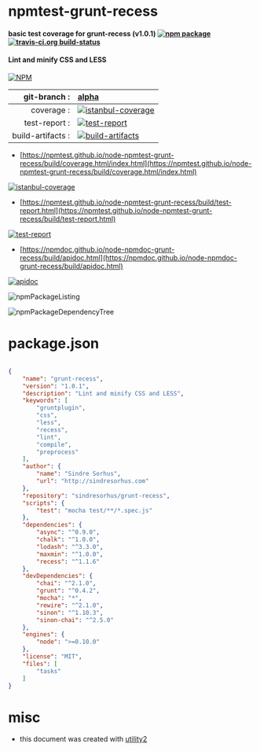 # npmtest-grunt-recess

#### basic test coverage for  grunt-recess (v1.0.1)  [![npm package](https://img.shields.io/npm/v/npmtest-grunt-recess.svg?style=flat-square)](https://www.npmjs.org/package/npmtest-grunt-recess) [![travis-ci.org build-status](https://api.travis-ci.org/npmtest/node-npmtest-grunt-recess.svg)](https://travis-ci.org/npmtest/node-npmtest-grunt-recess)

#### Lint and minify CSS and LESS

[![NPM](https://nodei.co/npm/grunt-recess.png?downloads=true&downloadRank=true&stars=true)](https://www.npmjs.com/package/grunt-recess)

| git-branch : | [alpha](https://github.com/npmtest/node-npmtest-grunt-recess/tree/alpha)|
|--:|:--|
| coverage : | [![istanbul-coverage](https://npmtest.github.io/node-npmtest-grunt-recess/build/coverage.badge.svg)](https://npmtest.github.io/node-npmtest-grunt-recess/build/coverage.html/index.html)|
| test-report : | [![test-report](https://npmtest.github.io/node-npmtest-grunt-recess/build/test-report.badge.svg)](https://npmtest.github.io/node-npmtest-grunt-recess/build/test-report.html)|
| build-artifacts : | [![build-artifacts](https://npmtest.github.io/node-npmtest-grunt-recess/glyphicons_144_folder_open.png)](https://github.com/npmtest/node-npmtest-grunt-recess/tree/gh-pages/build)|

- [https://npmtest.github.io/node-npmtest-grunt-recess/build/coverage.html/index.html](https://npmtest.github.io/node-npmtest-grunt-recess/build/coverage.html/index.html)

[![istanbul-coverage](https://npmtest.github.io/node-npmtest-grunt-recess/build/screenCapture.buildCi.browser.%252Ftmp%252Fbuild%252Fcoverage.lib.html.png)](https://npmtest.github.io/node-npmtest-grunt-recess/build/coverage.html/index.html)

- [https://npmtest.github.io/node-npmtest-grunt-recess/build/test-report.html](https://npmtest.github.io/node-npmtest-grunt-recess/build/test-report.html)

[![test-report](https://npmtest.github.io/node-npmtest-grunt-recess/build/screenCapture.buildCi.browser.%252Ftmp%252Fbuild%252Ftest-report.html.png)](https://npmtest.github.io/node-npmtest-grunt-recess/build/test-report.html)

- [https://npmdoc.github.io/node-npmdoc-grunt-recess/build/apidoc.html](https://npmdoc.github.io/node-npmdoc-grunt-recess/build/apidoc.html)

[![apidoc](https://npmdoc.github.io/node-npmdoc-grunt-recess/build/screenCapture.buildCi.browser.%252Ftmp%252Fbuild%252Fapidoc.html.png)](https://npmdoc.github.io/node-npmdoc-grunt-recess/build/apidoc.html)

![npmPackageListing](https://npmtest.github.io/node-npmtest-grunt-recess/build/screenCapture.npmPackageListing.svg)

![npmPackageDependencyTree](https://npmtest.github.io/node-npmtest-grunt-recess/build/screenCapture.npmPackageDependencyTree.svg)



# package.json

```json

{
    "name": "grunt-recess",
    "version": "1.0.1",
    "description": "Lint and minify CSS and LESS",
    "keywords": [
        "gruntplugin",
        "css",
        "less",
        "recess",
        "lint",
        "compile",
        "preprocess"
    ],
    "author": {
        "name": "Sindre Sorhus",
        "url": "http://sindresorhus.com"
    },
    "repository": "sindresorhus/grunt-recess",
    "scripts": {
        "test": "mocha test/**/*.spec.js"
    },
    "dependencies": {
        "async": "^0.9.0",
        "chalk": "^1.0.0",
        "lodash": "^3.3.0",
        "maxmin": "^1.0.0",
        "recess": "^1.1.6"
    },
    "devDependencies": {
        "chai": "^2.1.0",
        "grunt": "^0.4.2",
        "mocha": "*",
        "rewire": "^2.1.0",
        "sinon": "^1.10.3",
        "sinon-chai": "^2.5.0"
    },
    "engines": {
        "node": ">=0.10.0"
    },
    "license": "MIT",
    "files": [
        "tasks"
    ]
}
```



# misc
- this document was created with [utility2](https://github.com/kaizhu256/node-utility2)
